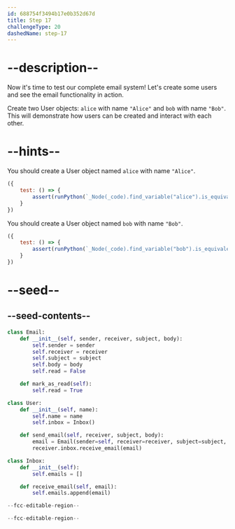 ```yaml
---
id: 688754f3494b17e0b352d67d
title: Step 17
challengeType: 20
dashedName: step-17
---
```


# --description--

Now it's time to test our complete email system! Let's create some users and see the email functionality in action.

Create two User objects: `alice` with name `"Alice"` and `bob` with name `"Bob"`. This will demonstrate how users can be created and interact with each other.

# --hints--

You should create a User object named `alice` with name `"Alice"`.

```js
({
    test: () => {
        assert(runPython(`_Node(_code).find_variable("alice").is_equivalent('alice = User("Alice")')`));
    }
})
```

You should create a User object named `bob` with name `"Bob"`.

```js
({
    test: () => {
        assert(runPython(`_Node(_code).find_variable("bob").is_equivalent('bob = User("Bob")')`));
    }
})
```

# --seed--

## --seed-contents--

```py
class Email:
    def __init__(self, sender, receiver, subject, body):
        self.sender = sender
        self.receiver = receiver
        self.subject = subject
        self.body = body
        self.read = False

    def mark_as_read(self):
        self.read = True

class User:
    def __init__(self, name):
        self.name = name
        self.inbox = Inbox()

    def send_email(self, receiver, subject, body):
        email = Email(sender=self, receiver=receiver, subject=subject, body=body)
        receiver.inbox.receive_email(email)

class Inbox:
    def __init__(self):
        self.emails = []

    def receive_email(self, email):
        self.emails.append(email)

--fcc-editable-region--

--fcc-editable-region--
```
